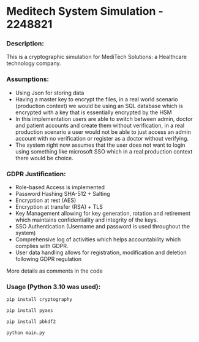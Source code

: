 # Meditech System Simulation - 2248821

### Description:
This is a cryptographic simulation for MediTech Solutions: a Healthcare technology company.

### Assumptions:
- Using Json for storing data
- Having a master key to encrypt the files, in a real world scenario (production context) we would be using an SQL database
which is encrypted with a key that is essentially encrypted by the HSM
- In this implementation users are able to switch between admin, doctor and patient accounts and create them without 
verification, in a real production scenario a user would not be able to just access an admin account with no verification
or register as a doctor without verifying.
- The system right now assumes that the user does not want to login using something like microsoft SSO which in a real production
context there would be choice.

### GDPR Justification:
- Role-based Access is implemented
- Password Hashing SHA-512 + Salting
- Encryption at rest (AES)
- Encryption at transfer (RSA) + TLS
- Key Management allowing for key generation, rotation and retirement which maintains confidentiality and integrity of the keys.
- SSO Authentication (Username and password is used throughout the system)
- Comprehensive log of activities which helps accountability which complies with GDPR.
- User data handling allows for registration, modification and deletion following GDPR regulation

More details as comments in the code

### Usage (Python 3.10 was used):

```bash
pip install cryptography

pip install pyaes

pip install pbkdf2

python main.py
```
